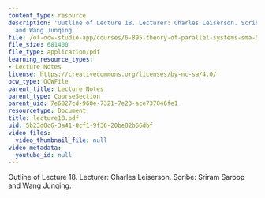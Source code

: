 ```yaml
---
content_type: resource
description: 'Outline of Lecture 18. Lecturer: Charles Leiserson. Scribe: Sriram Saroop
  and Wang Junqing.'
file: /ol-ocw-studio-app/courses/6-895-theory-of-parallel-systems-sma-5509-fall-2003/5b23d0c63a418cf19f3620be82b66dbf_lecture18.pdf
file_size: 681400
file_type: application/pdf
learning_resource_types:
- Lecture Notes
license: https://creativecommons.org/licenses/by-nc-sa/4.0/
ocw_type: OCWFile
parent_title: Lecture Notes
parent_type: CourseSection
parent_uid: 7e6827cd-960e-7321-7e23-ace737046fe1
resourcetype: Document
title: lecture18.pdf
uid: 5b23d0c6-3a41-8cf1-9f36-20be82b66dbf
video_files:
  video_thumbnail_file: null
video_metadata:
  youtube_id: null
---
```

Outline of Lecture 18. Lecturer: Charles Leiserson. Scribe: Sriram Saroop and Wang Junqing.